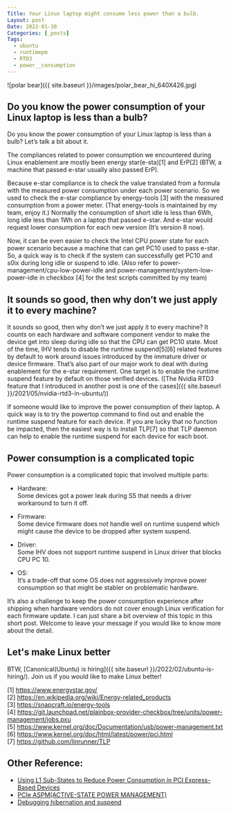 ```yaml
---
Title: Your Linux laptop might consume less power than a bulb.
Layout: post
Date: 2022-01-30
Categories: [_posts]
Tags:
  - ubuntu
  - runtimepm
  - RTD3
  - power__consumption
---
```


![polar bear]({{ site.baseurl }}/images/polar_bear_hi_640X426.jpg)

## Do you know the power consumption of your Linux laptop is less than a bulb?

Do you know the power consumption of your Linux laptop is less than a bulb? Let’s talk a bit about it.

The compliances related to power consumption we encountered during Linux enablement are mostly been energy star(e-sta)[1] and ErP[2] (BTW, a machine that passed e-star usually also passed ErP).

Because e-star compliance is to check the value translated from a formula with the measured power consumption under each power scenario. So we used to check the e-star compliance by energy-tools [3] with the measured consumption from a power meter. (That energy-tools is maintained by my team, enjoy it.) Normally the consumption of short idle is less than 6Wh, long idle less than 1Wh on a laptop that passed e-star. And e-star would request lower consumption for each new version (It’s version 8 now).

Now, it can be even easier to check the Intel CPU power state for each power scenario because a machine that can get PC10 used to pass e-star. So, a quick way is to check if the system can successfully get PC10 and s0ix during long idle or suspend to idle. (Also refer to power-management/cpu-low-power-idle and power-management/system-low-power-idle in checkbox [4] for the test scripts committed by my team)

## It sounds so good, then why don’t we just apply it to every machine?

It sounds so good, then why don’t we just apply it to every machine? It counts on each hardware and software component vendor to make the device get into sleep during idle so that the CPU can get PC10 state. Most of the time, IHV tends to disable the runtime suspend[5][6] related features by default to work around issues introduced by the immature driver or device firmware. That’s also part of our major work to deal with during enablement for the e-star requirement. One target is to enable the runtime suspend feature by default on those verified devices. ([The Nvidia RTD3 feature that I introduced in another post is one of the cases]({{ site.baseurl }}/2021/05/nvidia-rtd3-in-ubuntu/))

If someone would like to improve the power consumption of their laptop. A quick way is to try the powertop command to find out and enable the runtime suspend feature for each device. If you are lucky that no function be impacted, then the easiest way is to install TLP[7] so that TLP daemon can help to enable the runtime suspend for each device for each boot.

## Power consumption is a complicated topic

Power consumption is a complicated topic that involved multiple parts:
- Hardware:  
Some devices got a power leak during S5 that needs a driver workaround to turn it off.

- Firmware:  
Some device firmware does not handle well on runtime suspend which might cause the device to be dropped after system suspend.

- Driver:  
Some IHV does not support runtime suspend in Linux driver that blocks CPU PC 10.

- OS:  
It’s a trade-off that some OS does not aggressively improve power consumption so that might be stabler on problematic hardware.

It’s also a challenge to keep the power consumption experience after shipping when hardware vendors do not cover enough Linux verification for each firmware update. I can just share a bit overview of this topic in this short post. Welcome to leave your message if you would like to know more about the detail.

## Let's make Linux better

BTW, [Canonical(Ubuntu) is hiring]({{ site.baseurl }}/2022/02/ubuntu-is-hiring/). Join us if you would like to make Linux better!

[1] https://www.energystar.gov/  
[2] https://en.wikipedia.org/wiki/Energy-related_products  
[3] https://snapcraft.io/energy-tools  
[4] https://git.launchpad.net/plainbox-provider-checkbox/tree/units/power-management/jobs.pxu  
[5] https://www.kernel.org/doc/Documentation/usb/power-management.txt  
[6] https://www.kernel.org/doc/html/latest/power/pci.html  
[7] https://github.com/linrunner/TLP  

## Other Reference:

- [Using L1 Sub-States to Reduce Power Consumption in PCI Express-Based Devices](https://www.synopsys.com/designware-ip/technical-bulletin/reduce-power-consumption.html)
- [PCIe ASPM(ACTIVE-STATE POWER MANAGEMENT)](https://access.redhat.com/documentation/en-us/red_hat_enterprise_linux/6/html/power_management_guide/aspm)
- [Debugging hibernation and suspend](https://www.kernel.org/doc/html/latest/power/basic-pm-debugging.html)
